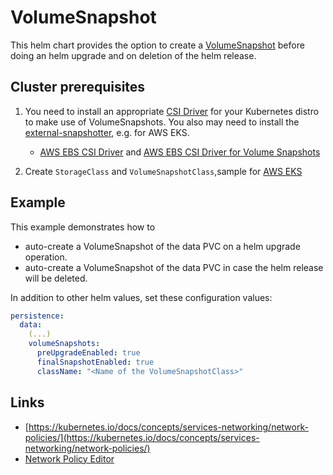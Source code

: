 # VolumeSnapshot

This helm chart provides the option to create a [VolumeSnapshot](https://kubernetes.io/docs/concepts/storage/volume-snapshots/) before doing an helm upgrade and on deletion of the helm release.

## Cluster prerequisites

1. You need to install an appropriate [CSI Driver](https://kubernetes-csi.github.io/docs/drivers.html) for your Kubernetes distro to make use of VolumeSnapshots. You also may need to install the [external-snapshotter](https://github.com/kubernetes-csi/external-snapshotter), e.g. for AWS EKS.

    - [AWS EBS CSI Driver](https://github.com/kubernetes-sigs/aws-ebs-csi-driver) and [AWS EBS CSI Driver for Volume Snapshots](https://github.com/kubernetes-sigs/aws-ebs-csi-driver/blob/master/examples/kubernetes/snapshot/README.md)

2. Create `StorageClass` and `VolumeSnapshotClass`,sample for [AWS EKS](https://github.com/kubernetes-sigs/aws-ebs-csi-driver/blob/master/examples/kubernetes/snapshot/README.md#create-snapshot)

## Example

This example demonstrates how to

- auto-create a VolumeSnapshot of the data PVC on a helm upgrade operation.
- auto-create a VolumeSnapshot of the data PVC in case the helm release will be deleted.

In addition to other helm values, set these configuration values:

```yaml
persistence:
  data:
    (...)
    volumeSnapshots:
      preUpgradeEnabled: true
      finalSnapshotEnabled: true
      className: "<Name of the VolumeSnapshotClass>"

```

## Links

- [https://kubernetes.io/docs/concepts/services-networking/network-policies/](https://kubernetes.io/docs/concepts/services-networking/network-policies/)
- [Network Policy Editor](https://editor.cilium.io/)